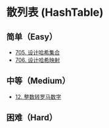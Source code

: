 # 散列表 (HashTable)

## 简单（Easy）

- [705. 设计哈希集合](https://leetcode-cn.com/problems/design-hashset/)
- [706. 设计哈希映射](https://leetcode-cn.com/problems/design-hashmap/)

## 中等（Medium）

- [12. 整数转罗马数字](https://leetcode-cn.com/problems/integer-to-roman/)

## 困难（Hard）
